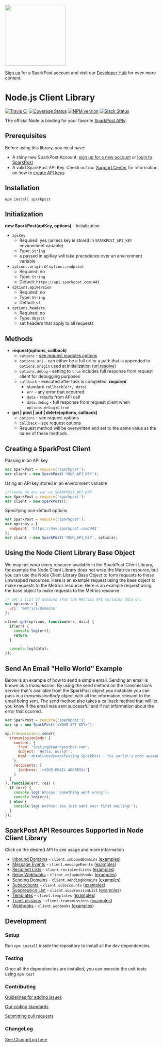 <a href="https://www.sparkpost.com"><img src="https://www.sparkpost.com/sites/default/files/attachments/SparkPost_Logo_2-Color_Gray-Orange_RGB.svg" width="200px"/></a>

[Sign up](https://app.sparkpost.com/sign-up?src=Dev-Website&sfdcid=70160000000pqBb) for a SparkPost account and visit our [Developer Hub](https://developers.sparkpost.com) for even more content.

# Node.js Client Library

[![Travis CI](https://travis-ci.org/SparkPost/node-sparkpost.svg?branch=master)](https://travis-ci.org/SparkPost/node-sparkpost) [![Coverage Status](https://coveralls.io/repos/SparkPost/node-sparkpost/badge.svg?branch=master&service=github)](https://coveralls.io/github/SparkPost/node-sparkpost?branch=master) [![NPM version](https://badge.fury.io/js/sparkpost.png)](http://badge.fury.io/js/sparkpost) [![Slack Status](http://slack.sparkpost.com/badge.svg)](http://slack.sparkpost.com)

The official Node.js binding for your favorite [SparkPost APIs](https://developers.sparkpost.com/api)!

## Prerequisites

Before using this library, you must have:

* A shiny new SparkPost Account, [sign up for a new account](https://app.sparkpost.com/#/sign-up) or [login to SparkPost](https://app.sparkpost.com/)
* A valid SparkPost API Key. Check out our [Support Center](https://support.sparkpost.com/) for information on how to [create API keys](https://support.sparkpost.com/customer/portal/articles/1933377-create-api-keys)

## Installation

```
npm install sparkpost
```

## Initialization
**new SparkPost(apiKey, options)** - Initialization

* `apiKey`
    * Required: yes (unless key is stored in `SPARKPOST_API_KEY` environment variable)
    * Type: `String`
    * a passed in apiKey will take precedence over an environment variable
* `options.origin` or `options.endpoint`
    * Required: no
    * Type: `String`
    * Default: `https://api.sparkpost.com:443`
* `options.apiVersion`
    * Required: no
    * Type: `String`
    * Default: `v1`
* `options.headers`
    * Required: no
    * Type: `Object`
    * set headers that apply to all requests

## Methods
* **request(options, callback)**
    * `options` - [see request modules options](https://github.com/mikeal/request#requestoptions-callback)
    * `options.uri` - can either be a full url or a path that is appended to `options.origin` used at initialization ([url.resolve](http://nodejs.org/api/url.html#url_url_resolve_from_to))
    * `options.debug` - setting to `true` includes full response from request client for debugging purposes
    * `callback` - executed after task is completed. **required**
      * standard `callback(err, data)`
      * `err` - any error that occurred
      * `data` - results from API call
      * `data.debug` - full response from request client when `options.debug` is `true`
* **get | post | put | delete(options, callback)**
    * `options` - see request options
    * `callback` - see request options
    * Request method will be overwritten and set to the same value as the name of these methods.

## Creating a SparkPost Client

Passing in an API key
```js
var SparkPost = require('sparkpost');
var client = new SparkPost('YOUR_API_KEY');
```

Using an API key stored in an environment variable
```js
//Create an env var as SPARKPOST_API_KEY
var SparkPost = require('sparkpost');
var client = new SparkPost();
```

Specifying non-default options
```js
var SparkPost = require('sparkpost');
var options = {
  endpoint: 'https://dev.sparkpost.com:443'
};
var client = new SparkPost('YOUR_API_KEY', options);
```

## Using the Node Client Library Base Object
We may not wrap every resource available in the SparkPost Client Library, for example the Node Client Library does not wrap the Metrics resource,
but you can use the Node Client Library Base Object to form requests to these unwrapped resources. Here is an example request using the
base object to make requests to the Metrics resource. Here is an example request using the base object to make requests to
the Metrics resource.

```js
// Get a list of domains that the Metrics API contains data on.
var options = {
  uri: 'metrics/domains'
};

client.get(options, function(err, data) {
  if(err) {
    console.log(err);
    return;
  }

  console.log(data);
});
```

## Send An Email "Hello World" Example
Below is an example of how to send a simple email. Sending an email is known as a *transmission*. By using the send method on the transmissions service that's available from the SparkPost object you instatiate you can pass in a *transmissionBody* object with all the information relevant to the email being sent. The send method also takes a callback method that will let you know if the email was sent successful and if not information about the error that ocurred.

```javascript
var SparkPost = require('sparkpost');
var sp = new SparkPost('<YOUR API KEY>');

sp.transmissions.send({
  transmissionBody: {
    content: {
      from: 'testing@sparkpostbox.com',
      subject: 'Hello, World!',
      html:'<html><body><p>Testing SparkPost - the world\'s most awesomest email service!</p></body></html>'
    },
    recipients: [
      {address: '<YOUR EMAIL ADDRESS>'}
    ]
  }
}, function(err, res) {
  if (err) {
    console.log('Whoops! Something went wrong');
    console.log(err);
  } else {
    console.log('Woohoo! You just sent your first mailing!');
  }
});
```

## SparkPost API Resources Supported in Node Client Library
Click on the desired API to see usage and more information

* [Inbound Domains](/docs/resources/inboundDomains.md) - `client.inboundDomains` ([examples](/examples/inboundDomains))
* [Message Events](/docs/resources/messageEvents.md) - `client.messageEvents` ([examples](/examples/messageEvents))
* [Recipient Lists](/docs/resources/recipientLists.md) - `client.recipientLists` ([examples](/examples/recipientLists))
* [Relay Webhooks](/docs/resources/relayWebhooks.md) - `client.relayWebhooks` ([examples](/examples/relayWebhooks))
* [Sending Domains](/docs/resources/sendingDomains.md) - `client.sendingDomains` ([examples](/examples/sendingDomains))
* [Subaccounts](/docs/resources/subaccounts.md) - `client.subaccounts` ([examples](/examples/subaccounts))
* [Suppression List](/docs/resources/suppressionList.md) - `client.suppressionList` ([examples](/examples/suppressionList))
* [Templates](/docs/resources/templates.md) - `client.templates` ([examples](/examples/templates))
* [Transmissions](/docs/resources/transmissions.md) - `client.transmissions` ([examples](/examples/transmissions))
* [Webhooks](/docs/resources/webhooks.md) - `client.webhooks` ([examples](/examples/webhooks))


## Development

### Setup
Run `npm install` inside the repository to install all the dev dependencies.

### Testing
Once all the dependencies are installed, you can execute the unit tests using `npm test`

### Contributing
[Guidelines for adding issues](docs/ADDING_ISSUES.md)

[Our coding standards](docs/CODE_STYLE_GUIDE.md)

[Submitting pull requests](CONTRIBUTING.md)

### ChangeLog

[See ChangeLog here](CHANGELOG.md)
